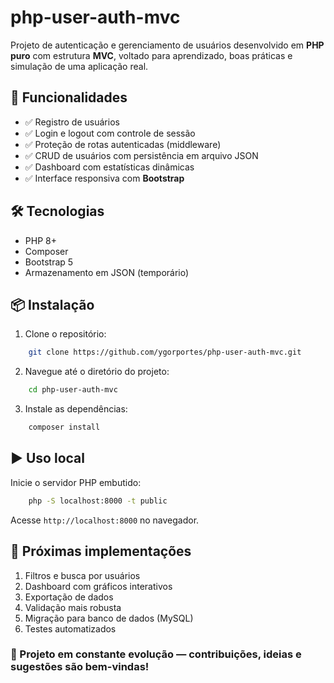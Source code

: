 
# php-user-auth-mvc

Projeto de autenticação e gerenciamento de usuários desenvolvido em **PHP puro** com estrutura **MVC**, voltado para aprendizado, boas práticas e simulação de uma aplicação real.

## 🚀 Funcionalidades

- ✅ Registro de usuários  
- ✅ Login e logout com controle de sessão  
- ✅ Proteção de rotas autenticadas (middleware)  
- ✅ CRUD de usuários com persistência em arquivo JSON  
- ✅ Dashboard com estatísticas dinâmicas  
- ✅ Interface responsiva com **Bootstrap**  

## 🛠️ Tecnologias

- PHP 8+  
- Composer  
- Bootstrap 5  
- Armazenamento em JSON (temporário)

## 📦 Instalação

1. Clone o repositório:

```bash
    git clone https://github.com/ygorportes/php-user-auth-mvc.git
```

2. Navegue até o diretório do projeto:

```bash
    cd php-user-auth-mvc
```

3. Instale as dependências:

```bash
    composer install
```

## ▶️ Uso local

Inicie o servidor PHP embutido:

```bash
    php -S localhost:8000 -t public
```

Acesse ```http://localhost:8000``` no navegador.

## 🔮 Próximas implementações

1. Filtros e busca por usuários
2. Dashboard com gráficos interativos
3. Exportação de dados
4. Validação mais robusta
5. Migração para banco de dados (MySQL)
6. Testes automatizados

### 🚧 Projeto em constante evolução — contribuições, ideias e sugestões são bem-vindas!

